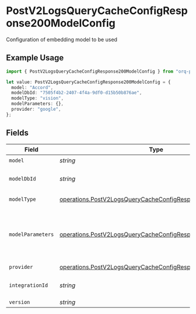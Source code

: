 # PostV2LogsQueryCacheConfigResponse200ModelConfig

Configuration of embedding model to be used

## Example Usage

```typescript
import { PostV2LogsQueryCacheConfigResponse200ModelConfig } from "orq-poc-typescript-multi-env-version/models/operations";

let value: PostV2LogsQueryCacheConfigResponse200ModelConfig = {
  model: "Accord",
  modelDbId: "7505f4b2-2407-4f4a-9df0-d15b50b876ae",
  modelType: "vision",
  modelParameters: {},
  provider: "google",
};
```

## Fields

| Field                                                                                                                                        | Type                                                                                                                                         | Required                                                                                                                                     | Description                                                                                                                                  |
| -------------------------------------------------------------------------------------------------------------------------------------------- | -------------------------------------------------------------------------------------------------------------------------------------------- | -------------------------------------------------------------------------------------------------------------------------------------------- | -------------------------------------------------------------------------------------------------------------------------------------------- |
| `model`                                                                                                                                      | *string*                                                                                                                                     | :heavy_check_mark:                                                                                                                           | N/A                                                                                                                                          |
| `modelDbId`                                                                                                                                  | *string*                                                                                                                                     | :heavy_check_mark:                                                                                                                           | The id of the resource                                                                                                                       |
| `modelType`                                                                                                                                  | [operations.PostV2LogsQueryCacheConfigResponseModelType](../../models/operations/postv2logsquerycacheconfigresponsemodeltype.md)             | :heavy_check_mark:                                                                                                                           | The type of the model                                                                                                                        |
| `modelParameters`                                                                                                                            | [operations.PostV2LogsQueryCacheConfigResponseModelParameters](../../models/operations/postv2logsquerycacheconfigresponsemodelparameters.md) | :heavy_check_mark:                                                                                                                           | Model Parameters: Not all parameters apply to every model                                                                                    |
| `provider`                                                                                                                                   | [operations.PostV2LogsQueryCacheConfigResponseProvider](../../models/operations/postv2logsquerycacheconfigresponseprovider.md)               | :heavy_check_mark:                                                                                                                           | N/A                                                                                                                                          |
| `integrationId`                                                                                                                              | *string*                                                                                                                                     | :heavy_minus_sign:                                                                                                                           | The id of the resource                                                                                                                       |
| `version`                                                                                                                                    | *string*                                                                                                                                     | :heavy_minus_sign:                                                                                                                           | N/A                                                                                                                                          |